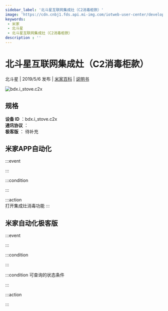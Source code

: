 ```yaml
---
sidebar_label: '北斗星互联网集成灶（C2消毒柜款）'
image: 'https://cdn.cnbj1.fds.api.mi-img.com/iotweb-user-center/developer_1679047612466k8faGQlD.png?GalaxyAccessKeyId=AKVGLQWBOVIRQ3XLEW&Expires=9223372036854775807&Signature=Z3Q/PlgOSADwHXlLzwF2hVzj8KA='
keywords: 
 - 米家
 - 北斗星
 - 北斗星互联网集成灶（C2消毒柜款）
description : ''
---
```

# 北斗星互联网集成灶（C2消毒柜款）

北斗星 | 2019/5/6 发布 | [米家百科](https://home.mi.com/webapp/content/baike/product/index.html?model=bdx.i_stove.c2x) | [说明书](https://home.mi.com/views/introduction.html?model=bdx.i_stove.c2x&region=cn)

![bdx.i_stove.c2x](https://cdn.cnbj1.fds.api.mi-img.com/iotweb-user-center/developer_1679047612466k8faGQlD.png?GalaxyAccessKeyId=AKVGLQWBOVIRQ3XLEW&Expires=9223372036854775807&Signature=Z3Q/PlgOSADwHXlLzwF2hVzj8KA=)

## 规格  
> 
**设备 ID** ：bdx.i_stove.c2x  
**通讯协议** ：  
**极客版**  ： 待补充 


## 米家APP自动化  

:::event  

:::

:::condition  

:::

:::action   
打开集成灶消毒功能
:::

## 米家自动化极客版  

:::event  

:::

:::condition  

:::

:::condition 可查询的状态条件  

:::

:::action  

:::

        
